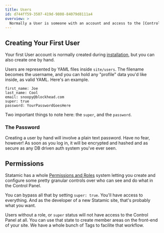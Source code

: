 ```yaml
---
title: Users
id: d744ff59-3507-419d-9808-84079d8111a4
overview: >
  Normally a User is someone with an account and access to the [Control Panel](/control-panel), but that's not _always_ the case. Statamic's flexible User system gives you a lot of flexibility around what being a "User" can mean.
---
```


## Creating Your First User

Your first User account is normally created during [installation][installation], but you can also create one by hand.

Users are represented by YAML files inside `site/users`. The filename becomes the username, and you can hold any "profile" data you'd like inside, as valid YAML. Here's an example.

```.language-yaml
first_name: Joe
last_name: Cool
email: snoopy@blockhead.com
super: true
password: YourPasswordGoesHere
```

Two important things to note here: the `super`, and the `password`.

### The Password

Creating a user by hand will involve a plain text password. Have no fear, however! As soon as you log in, it will be encrypted and hashed and as secure as any DB driven auth system you've ever seen.

## Permissions

Statamic has a whole [Permissions and Roles][permission] system letting you create and configure some pretty granular controls over who can see and do what in the Control Panel.

You can bypass all that by setting `super: true`. You'll have access to everything. And as the developer of a new Statamic site, that's probably what you want.

Users without a role, or `super` status will not have access to the Control Panel at all. You can use that state to create member areas on the front-end of your site. We have a whole bunch of Tags to facilite that workflow.

[installation]: /installing
[permission]: /permissions